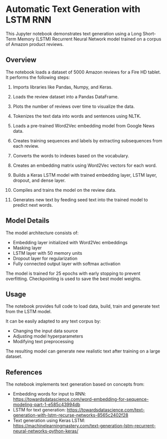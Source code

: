 # Automatic Text Generation with LSTM RNN

This Jupyter notebook demonstrates text generation using a Long Short-Term Memory (LSTM) Recurrent Neural Network model trained on a corpus of Amazon product reviews.

## Overview

The notebook loads a dataset of 5000 Amazon reviews for a Fire HD tablet. It performs the following steps:

1. Imports libraries like Pandas, Numpy, and Keras.

2. Loads the review dataset into a Pandas DataFrame.

3. Plots the number of reviews over time to visualize the data. 

4. Tokenizes the text data into words and sentences using NLTK.

5. Loads a pre-trained Word2Vec embedding model from Google News data.

6. Creates training sequences and labels by extracting subsequences from each review.

7. Converts the words to indexes based on the vocabulary. 

8. Creates an embedding matrix using Word2Vec vectors for each word.

9. Builds a Keras LSTM model with trained embedding layer, LSTM layer, dropout, and dense layer.

10. Compiles and trains the model on the review data.

11. Generates new text by feeding seed text into the trained model to predict next words.

## Model Details

The model architecture consists of:

- Embedding layer initialized with Word2Vec embeddings
- Masking layer 
- LSTM layer with 50 memory units
- Dropout layer for regularization
- Fully connected output layer with softmax activation

The model is trained for 25 epochs with early stopping to prevent overfitting. Checkpointing is used to save the best model weights.

## Usage

The notebook provides full code to load data, build, train and generate text from the LSTM model.

It can be easily adapted to any text corpus by:

- Changing the input data source
- Adjusting model hyperparameters
- Modifying text preprocessing

The resulting model can generate new realistic text after training on a large dataset.

## References

The notebook implements text generation based on concepts from:

- Embedding words for input to RNN: https://towardsdatascience.com/word-embedding-for-sequence-modeling-part-1-e585c43994db
- LSTM for text generation: https://towardsdatascience.com/text-generation-with-lstm-recurse-networks-8565c2402f28
- Text generation using Keras LSTM: https://machinelearningmastery.com/text-generation-lstm-recurrent-neural-networks-python-keras/
